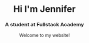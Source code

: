 <center><h1>Hi I'm Jennifer</h1>
<h3>A student at Fullstack Academy</h3>
Welcome to my website!</center>
